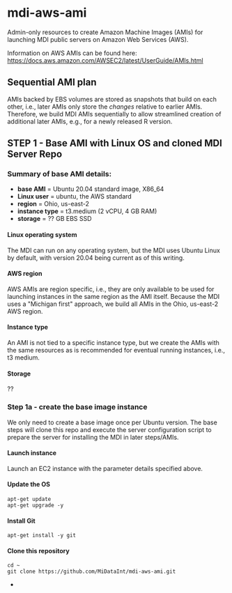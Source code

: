 # mdi-aws-ami

Admin-only resources to create Amazon Machine Images (AMIs) for launching 
MDI public servers on Amazon Web Services (AWS).

Information on AWS AMIs can be found here:  
<https://docs.aws.amazon.com/AWSEC2/latest/UserGuide/AMIs.html>

## Sequential AMI plan

AMIs backed by EBS volumes are stored as snapshots that build on each other, 
i.e., later AMIs only store the _changes_ relative to earlier AMIs.
Therefore, we build MDI AMIs sequentially to allow streamlined creation
of additional later AMIs, e.g., for a newly released R version.

## STEP 1 - Base AMI with Linux OS and cloned MDI Server Repo

### Summary of base AMI details:

- **base AMI** = Ubuntu 20.04 standard image, X86_64
- **Linux user** = ubuntu, the AWS standard
- **region** = Ohio, us-east-2
- **instance type** = t3.medium (2 vCPU, 4 GB RAM)
- **storage** = ?? GB EBS SSD

#### Linux operating system

The MDI can run on any operating system, but the MDI uses Ubuntu Linux
by default, with version 20.04 being current as of this writing.

#### AWS region

AWS AMIs are region specific, i.e., they are only available to be used
for launching instances in the same region as the AMI itself. Because
the MDI uses a "Michigan first" approach, we build all AMIs in the
Ohio, us-east-2 AWS region.

#### Instance type

An AMI is not tied to a specific instance type, but we create the 
AMIs with the same resources as is recommended for eventual running
instances, i.e., t3 medium.

#### Storage

??

### Step 1a - create the base image instance

We only need to create a base image once per Ubuntu version. The base
steps will clone this repo and execute the server configuration script
to prepare the server for installing the MDI in later steps/AMIs.

#### Launch instance

Launch an EC2 instance with the parameter details specified above.

#### Update the OS

```
apt-get update
apt-get upgrade -y
```

#### Install Git

```
apt-get install -y git
```

#### Clone this repository

```
cd ~
git clone https://github.com/MiDataInt/mdi-aws-ami.git
```



- 











